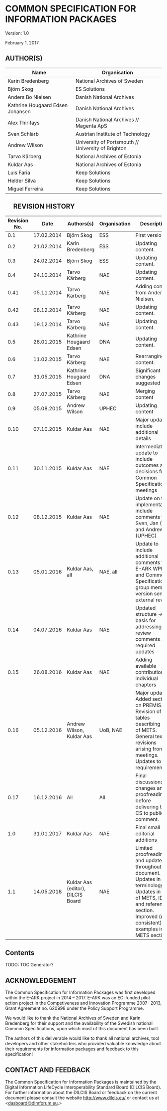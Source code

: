 COMMON SPECIFICATION FOR INFORMATION PACKAGES
=============================================

Version: 1.0

February 1, 2017


AUTHOR(S)
---------
| Name                             | Organisation                                       |
|----------------------------------|----------------------------------------------------|
| Karin Bredenberg                 | National Archives of Sweden                        |
| Björn Skog                       | ES Solutions                                       |
| Anders Bo Nielsen                | Danish National Archives                           |
| Kathrine Hougaard Edsen Johansen | Danish National Archives                           |
| Alex Thirifays                   | Danish National Archives // Magenta ApS            |
| Sven Schlarb                     | Austrian Institute of Technology                   |
| Andrew Wilson                    | University of Portsmouth // University of Brighton |
| Tarvo Kärberg                    | National Archives of Estonia                       |
| Kuldar Aas                       | National Archives of Estonia                       |
| Luis Faria                       | Keep Solutions                                     |
| Helder Silva                     | Keep Solutions                                     |
| Miguel Ferreira                  | Keep Solutions                                     |
 
REVISION HISTORY
----------------

| Revision No. | Date       | Authors(s)                | Organisation | Description                                |
|--------------|------------|---------------------------|--------------|--------------------------------------------|
| 0.1          | 17.02.2014 | Björn Skog                | ESS          | First version.                             |
| 0.2          | 21.02.2014 | Karin Bredenberg          | ESS          | Updating content.                          |
| 0.3          | 24.02.2014 | Björn Skog                | ESS          | Updating content.                          |
| 0.4          | 24.10.2014 | Tarvo Kärberg             | NAE          | Updating content.                          |
| 0.41         | 05.11.2014 | Tarvo Kärberg             | NAE          | Adding content from Anders Bo Nielsen.     |
| 0.42         | 08.12.2014 | Tarvo Kärberg             | NAE          | Updating content.                          |
| 0.43         | 19.12.2014 | Tarvo Kärberg             | NAE          | Updating content.                          |
| 0.5          | 26.01.2015 | Kathrine Hougaard Edsen   | DNA          | Updating content.                          |
| 0.6          | 11.02.2015 | Tarvo Kärberg             | NAE          | Rearranging content.                       |
| 0.7          | 31.05.2015 | Kathrine Hougaard Edsen   | DNA          | Significant changes suggested              |
| 0.8          | 27.07.2015 | Tarvo Kärberg             | NAE          | Merging content                            |
| 0.9          | 05.08.2015 | Andrew Wilson             | UPHEC        | Updating content                           |
| 0.10         | 07.10.2015 | Kuldar Aas                | NAE          | Major update to include additional details |
| 0.11         | 30.11.2015 | Kuldar Aas                | NAE          | Intermediate update to include outcomes and decisions from Common Specification meetings |
| 0.12         | 08.12.2015 | Kuldar Aas                | NAE          | Update on the implementation, include comments from Sven, Jan (AIT) and Andrew (UPHEC) |
| 0.13         | 05.01.2016 | Kuldar Aas, all           | NAE, all     | Update to include additional comments from E-ARK WPLs and Common Specification group members version sent for external review |
| 0.14         | 04.07.2016 | Kuldar Aas                | NAE          | Updated structure -> basis for addressing review comments and required updates |
| 0.15         | 26.08.2016 | Kuldar Aas                | NAE          | Adding available contributions to individual chapters |
| 0.16         | 05.12.2016 | Andrew Wilson, Kuldar Aas | UoB, NAE     | Major update. Added section on PREMIS. Revision of tables describing use of METS. General text revisions arising from CS meetings. Updates to requirements. |
| 0.17         | 16.12.2016        | All                | All          | Final discussions, changes and proofreading before delivering the CS to public comment. |
| 1.0          | 31.01.2017        | Kuldar Aas         | NAE          | Final small editorial additions |
| 1.1          | 14.05.2018        | Kuldar Aas (editor), DILCIS Board | NAE | Limited proofreading and updates throughout the document. Updates in terminology. Updates in use of METS, ID and referencing section. Improved (more consistent) examples in METS section. |

Contents
--------
TODO: TOC Generator?

ACKNOWLEDGEMENT
--------------
The Common Specification for Information Packages was first developed within the E-ARK project in 2014 – 2017. E-ARK was an EC-funded pilot action project in the Competiveness and Innovation Programme 2007- 2013, Grant Agreement no. 620998 under the Policy Support Programme.

We would like to thank the National Archives of Sweden and Karin Bredenberg for their support and the availability of the Swedish national Common Specifications, upon which most of this document has been built.

The authors of this deliverable would like to thank all national archives, tool developers and other stakeholders who provided valuable knowledge about their requirements for information packages and feedback to this specification!

CONTACT AND FEEDBACK
--------------------
The Common Specification for Information Packages is maintained by the Digital Information LifeCycle
Interoperability Standard Board (DILCIS Board). For further information about the DILCIS Board or feedback
on the current document please consult the website http://www.dilcis.eu/ or contact us at
<dasboard@dlmforum.eu.>
 
